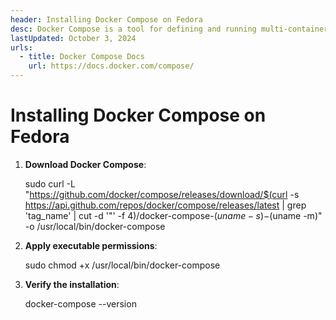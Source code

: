 ```yaml
---
header: Installing Docker Compose on Fedora
desc: Docker Compose is a tool for defining and running multi-container Docker applications using a simple YAML file.
lastUpdated: October 3, 2024
urls:
  - title: Docker Compose Docs
    url: https://docs.docker.com/compose/
---
```


# Installing Docker Compose on Fedora

1. **Download Docker Compose**:
   
   sudo curl -L "https://github.com/docker/compose/releases/download/$(curl -s https://api.github.com/repos/docker/compose/releases/latest | grep 'tag_name' | cut -d '\"' -f 4)/docker-compose-$(uname -s)-$(uname -m)" -o /usr/local/bin/docker-compose

2. **Apply executable permissions**:
   
   sudo chmod +x /usr/local/bin/docker-compose

3. **Verify the installation**:
   
   docker-compose --version
